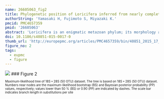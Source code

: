 ```yaml
---
name: 26605063_fig2
title: Phylogenetic position of Loricifera inferred from nearly complete 18S and 28S rRNA gene sequences.
authorString: 'Yamasaki H, Fujimoto S, Miyazaki K.'
pmcid: PMC4657359
pmid: '26605063'
abstract: 'Loricifera is an enigmatic metazoan phylum; its morphology appeared to place it with Priapulida and Kinorhyncha in the group Scalidophora which, along with Nematoida (Nematoda and Nematomorpha), comprised the group Cycloneuralia. Scarce molecular data have suggested an alternative phylogenetic hypothesis, that the phylum Loricifera is a sister taxon to Nematomorpha, although the actual phylogenetic position of the phylum remains unclear.Ecdysozoan phylogeny was reconstructed through maximum-likelihood (ML) and Bayesian inference (BI) analyses of nuclear 18S and 28S rRNA gene sequences from 60 species representing all eight ecdysozoan phyla, and including a newly collected loriciferan species.Ecdysozoa comprised two clades with high support values in both the ML and BI trees. One consisted of Priapulida and Kinorhyncha, and the other of Loricifera, Nematoida, and Panarthropoda (Tardigrada, Onychophora, and Arthropoda). The relationships between Loricifera, Nematoida, and Panarthropoda were not well resolved.Loricifera appears to be closely related to Nematoida and Panarthropoda, rather than grouping with Priapulida and Kinorhyncha, as had been suggested by previous studies. Thus, both Scalidophora and Cycloneuralia are a polyphyletic or paraphyletic groups. In addition, Loricifera and Nematomorpha did not emerge as sister groups.'
doi: 10.1186/s40851-015-0017-0
thumb_url: 'http://europepmc.org/articles/PMC4657359/bin/40851_2015_17_Fig2_HTML.gif'
figure_no: 2
tags:
  - eupmc
  - figure
---
```

<img src='http://europepmc.org/articles/PMC4657359/bin/40851_2015_17_Fig2_HTML.jpg' style='max-height: 300px'>
### Figure 2
<p style='font-size: 10px;'>Maximum-likelihood tree of 18S + 28S (50 OTU) dataset. The tree is based on 18S + 28S (50 OTU) dataset. Numbers near nodes are the maximum-likelihood bootstrap (BS) and Bayesian posterior probability (PP) values, respectively; values lower than 50&nbsp;% (BS) or 0.90 (PP) are indicated by dashes. The scale bar indicates branch length in substitutions per site</p>
